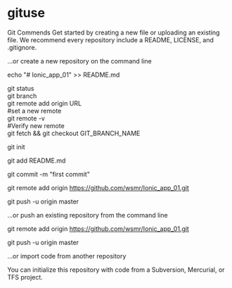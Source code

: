 # gituse
Git Commends 
Get started by creating a new file or uploading an existing file. We recommend every repository include a README, LICENSE, and .gitignore.


…or create a new repository on the command line


echo "# Ionic_app_01" >> README.md

git status<br>
git branch<br>
git remote add origin URL<br>
#set a new remote<br>
git remote -v<br>
#Verify new remote<br>
git fetch && git checkout GIT_BRANCH_NAME<br>

git init

git add README.md

git commit -m "first commit"

git remote add origin https://github.com/wsmr/Ionic_app_01.git

git push -u origin master



…or push an existing repository from the command line



git remote add origin https://github.com/wsmr/Ionic_app_01.git

git push -u origin master



…or import code from another repository

You can initialize this repository with code from a Subversion, Mercurial, or TFS project.
